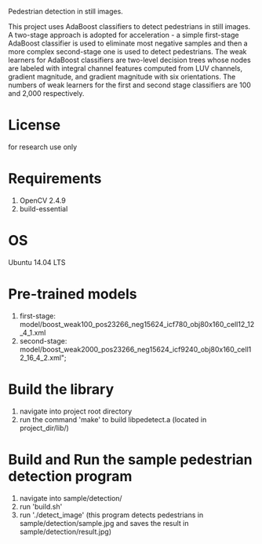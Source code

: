 Pedestrian detection in still images.

This project uses AdaBoost classifiers to detect pedestrians in still images.
A two-stage approach is adopted for acceleration - a simple first-stage 
AdaBoost classifier is used to eliminate most negative samples and then a more 
complex second-stage one is used to detect pedestrians. The weak learners for
AdaBoost classifiers are two-level decision trees whose nodes are labeled with
integral channel features computed from LUV channels, gradient magnitude, and
gradient magnitude with six orientations. The numbers of weak learners for the
first and second stage classifiers are 100 and 2,000 respectively.


License
========================================
for research use only


Requirements
========================================
1. OpenCV 2.4.9
2. build-essential


OS
========================================
Ubuntu 14.04 LTS


Pre-trained models
========================================
1. first-stage: model/boost_weak100_pos23266_neg15624_icf780_obj80x160_cell12_12_4_1.xml
2. second-stage: model/boost_weak2000_pos23266_neg15624_icf9240_obj80x160_cell12_16_4_2.xml";


Build the library
========================================
1. navigate into project root directory
2. run the command 'make' to build libpedetect.a (located in project_dir/lib/)


Build and Run the sample pedestrian detection program
========================================
1. navigate into sample/detection/
2. run 'build.sh'
3. run './detect_image'
(this program detects pedestrians in sample/detection/sample.jpg
and saves the result in sample/detection/result.jpg)

